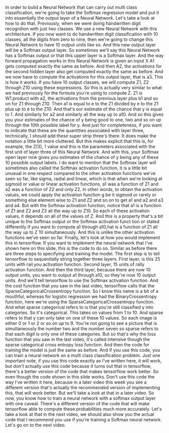 In order to build a Neural Network that can carry out multi class classification, we're going to take the Softmax regression model and put it into essentially the output layer of a Neural Network. Let's take a look at how to do that. Previously, when we were doing handwritten digit recognition with just two classes. We use a new Neural Network with this architecture. If you now want to do handwritten digit classification with 10 classes, all the digits from zero to nine, then we're going to change this Neural Network to have 10 output units like so. And this new output layer will be a Softmax output layer. So sometimes we'll say this Neural Network has a Softmax output or that this upper layer is a Softmax layer. And the way forward propagation works in this Neural Network is given an input X A1 gets computed exactly the same as before. And then A2, the activations for the second hidden layer also get computed exactly the same as before. And we now have to compute the activations for this output layer, that is a3. This is how it works. If you have 10 output classes, we will compute Z1, Z2 through Z10 using these expressions. So this is actually very similar to what we had previously for the formula you're using to compute Z. Z1 is W1.product with a2, the activations from the previous layer plus b1 and so on for Z1 through Z10. Then a1 is equal to e to the Z1 divided by e to the Z1 plus up to e to the Z10. And that's our estimate of the chance that y is equal to 1. And similarly for a2 and similarly all the way up to a10. And so this gives you your estimates of the chance of y being good to one, two and so on up through the 10th possible label for y. And just for completeness, if you want to indicate that these are the quantities associated with layer three, technically, I should add these super strip three's there. It does make the notation a little bit more cluttered. But this makes explicit that this is, for example, the Z(3), 1 value and this is the parameters associated with the first unit of layer three of this Neural Network. And with this, your Softmax open layer now gives you estimates of the chance of y being any of these 10 possible output labels. I do want to mention that the Softmax layer will sometimes also called the Softmax activation function, it is a little bit unusual in one respect compared to the other activation functions we've seen so far, like sigma, radial and linear, which is that when we're looking at sigmoid or value or linear activation functions, a1 was a function of Z1 and a2 was a function of Z2 and only Z2. In other words, to obtain the activation values, we could apply the activation function g be it sigmoid or rarely or something else element wise to Z1 and Z2 and so on to get a1 and a2 and a3 and a4. But with the Softmax activation function, notice that a1 is a function of Z1 and Z2 and Z3 all the way up to Z10. So each of these activation values, it depends on all of the values of Z. And this is a property that's a bit unique to the Softmax output or the Softmax activation funct tion or stated differently if you want to compute a1 through a10,hat is a function of Z1 all the way up to Z 10 simultaneously. And this is unlike the other activation functions we've seen so far. Finally, let's look at how you would implement this in tensorflow. If you want to implement the neural network that I've shown here on this slide, this is the code to do so. Similar as before there are three steps to specifying and training the model. The first step is to tell tensorflow to sequentially string together three layers. First layer, is this 25 units with rail you activation function. Second layer, 15 units of rally activation function. And then the third layer, because there are now 10 output units, you want to output a1 through a10, so they're now 10 output units. And we'll tell tensorflow to use the Softmax activation function. And the cost function that you saw in the last video, tensorflow calls that the SparseCategoricalCrossentropy function. So I know this name is a bit of a mouthful, whereas for logistic regression we had the BinaryCrossentropy function, here we're using the SparseCategoricalCrossentropy function. And what sparse categorical refers to is that you're still classified y into categories. So it's categorical. This takes on values from 1 to 10. And sparse refers to that y can only take on one of these 10 values. So each image is either 0 or 1 or 2 or so on up to 9. You're not going to see a picture that is simultaneously the number two and the number seven so sparse refers to that each digit is only one of these categories. But so that's why the loss function that you saw in the last video, it's called intensive though the sparse categorical cross entropy loss function. And then the code for training the model is just the same as before. And if you use this code, you can train a neural network on a multi class classification problem. Just one important note, if you use this code exactly as I've written here, it will work, but don't actually use this code because it turns out that in tensorflow, there's a better version of the code that makes tensorflow work better. So even though the code shown in this slide works. Don't use this code the way I've written it here, because in a later video this week you see a different version that's actually the recommended version of implementing this, that will work better. But we'll take a look at that in a later video. So now, you know how to train a neural network with a softmax output layer with one caveal. There's a different version of the code that will make tensorflow able to compute these probabilities much more accurately. Let's take a look at that in the next video, we should also show you the actual code that I recommend you use if you're training a Softmax neural network. Let's go on to the next video.